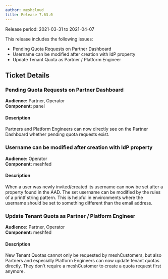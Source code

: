 ```yaml
---
author: meshcloud
title: Release 7.63.0
---
```


Release period: 2021-03-31 to 2021-04-07

This release includes the following issues:
* Pending Quota Requests on Partner Dashboard
* Username can be modified after creation with IdP property
* Update Tenant Quota as Partner / Platform Engineer
<!--truncate-->

## Ticket Details
### Pending Quota Requests on Partner Dashboard
**Audience:** Partner, Operator<br>**Component:** panel


#### Description
Partners and Platform Engineers can now directly see on the Partner Dashboard whether pending quota requests exist.

### Username can be modified after creation with IdP property
**Audience:** Operator<br>**Component:** meshfed


#### Description
When a user was newly invited/created its username can now be set after a property found in the AAD. The set username
can be modified by the rules of a printf string pattern. This is helpful in environments where the username should
be set to something different than the email address.

### Update Tenant Quota as Partner / Platform Engineer
**Audience:** Partner, Operator<br>**Component:** meshfed


#### Description
New Tenant Quotas cannot only be requested by meshCustomers, but also Partners and especially Platform Engineers
can now update tenant quotas directly. They don't require a meshCustomer to create a quota request first anymore.

